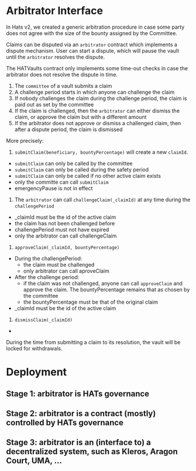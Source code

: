 # Arbitrator Interface

In Hats v2, we created a generic arbitration procedure in case some party does not agree with the size of the bounty assigned by the Committee.

Claims can be disputed via an `arbitrator` contract which implements a dispute mechanism. User can start a dispute, which will pause the vault until the `arbitrator` resolves the dispute. 

The HATVaults contract only implements some time-out checks in case the arbitrator does not resolve the dispute in time.

1. The `committee` of a vault submits a claim 
2. A challenge period starts in which anyone can challenge the claim
3. If nobody challenges the claim during the challenge period, the claim is paid out as set by the committee
4. If the claim is challenged, then the `arbitrator` can either dismiss the claim, or approve the claim but with a different amount
5. If the arbitrator does not approve or dismiss a challenged claim, then after a dispute period, the claim is dismissed


More precisely:

1. `submitClaim(beneficiary, bountyPercentage)` will create a new `claimId`.
  - `submitClaim` can only be called by the committee
  - `submitClaim` can only be called during the safety period
  - `submitClaim` can only be called if no other active claim exists
  - only the committe can call `submitClaim`
  - emergencyPause is not in effect
1. The `arbitrator` can call `challengeClaim(_claimId)` at any time during the `challengePeriod`
  - _claimId must be the id of the active claim
  - the claim has not been challenged before
  - challengePeriod must not have expired
  - only the arbitrator can call challengeClaim
1. `approveClaim(_claimId, bountyPercentage)`

  - During the challengePeriod:
    - the claim must be challenged
    - only arbitrator can call aproveClaim
  - After the challenge period:
    - if the claim was not challenged, anyone can call `approveClaim` and approve the claim. The bountyPercentage remains that as chosen by the committee
    - the bountyPercentage must be that of the original claim
  - _claimId must be the id of the active claim
1. `dismissClaim(_claimId)`
  - 

During the time from submitting a claim to its resolution, the vault will be locked for withdrawals. 



# Deployment

## Stage 1: arbitrator is HATs governance


## Stage 2: arbitrator is a  contract (mostly) controlled by HATs governance


## Stage 3: arbitrator is an (interface to) a decentralized system, such as Kleros, Aragon Court, UMA, ...




